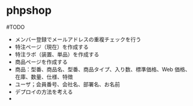 # phpshop

#TODO

- メンバー登録でメールアドレスの重複チェックを行う
- 特注ページ（現在）を作成する
- 特注ラボ（装置、単品）を作成する
- 商品ページを作成する
- 商品：型番、商品名、型番、商品タイプ、入り数、標準価格、Web 価格、在庫、数量、仕様、特徴
- ユーザ；会員番号、会社名、部署名、お名前
- デプロイの方法を考える
-
